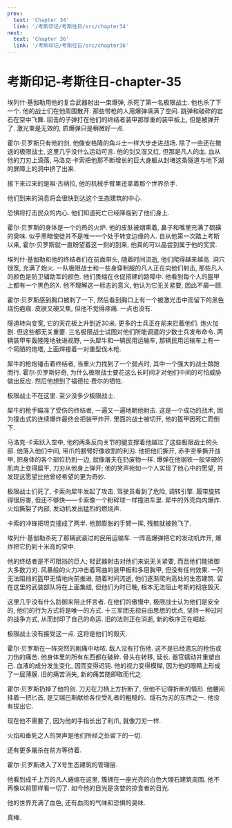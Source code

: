 ```yaml
---
prev:
  text: 'Chapter 34'
  link: '/考斯印记/考斯往日/src/chapter34'
next:
  text: 'Chapter 36'
  link: '/考斯印记/考斯往日/src/chapter36'
---
```


# 考斯印记-考斯往日-chapter-35

埃列什·基伽勒用他的复合武器射出一束爆弹, 杀死了第一名极限战士. 他也杀了下一个. 他的战士们在他周围散开. 那些带枪的人用爆弹填满了空间. 跳弹和破碎的岩石在空中飞舞. 回击的子弹打在他们的终结者装甲那厚重的装甲板上, 但是被弹开了. 激光束是无效的, 质爆弹只是稍微好一点.

霍尔·贝罗斯只有他的剑, 他像安格隆的角斗士一样大步走进战场. 除了一些还在撤退的极限战士, 这里几乎没什么运动可言. 他的剑又湿又红, 但那是凡人的血. 血从他的刀刃上滴落, 马洛克·卡索把他那不断增长的巨大身躯从封堵这条隧道与地下湖的屏障上的洞中挤了出来.

接下来过来的是祖·古纳拉, 他的机械手臂里还拿着那个世界杀手.

他们到来的消息将会很快到达这个生态建筑的中心.

恐惧将打击民众的内心. 他们知道死亡已经降临到了他们身上.

霍尔·贝罗斯的身体是一个灼热的火炉. 他的皮肤被烟熏着, 鼻子和嘴里充满了硫磺的臭味. 似乎黑暗使徒并不是唯一一个处于转变边缘的人. 自从他第一次踏上考斯以来, 霍尔·贝罗斯就一直盼望着这一刻的到来, 他真的可以品尝到属于他的奖赏.

埃列什·基伽勒和他的终结者们在前面带头, 随着时间流逝, 他们爬得越来越高. 洞穴很宽, 充满了炮火. 一队极限战士和一些身穿制服的凡人正在向他们射击, 那些凡人的颜色是防卫辅助军的颜色. 他们畏缩在仓促搭建的路障中. 他看到每个人的盔甲上都有一个黑色的X. 他不理解这一标志的意义, 他认为它无关紧要, 因此不屑一顾.

霍尔·贝罗斯感到胸口被刺了一下, 然后看到胸口上有一个被激光击中而留下的黑色烧伤疤痕. 皮肤又硬又焦, 但他不觉得疼痛. 一点也没有.

隧道转向变宽, 它的天花板上升到近30米. 更多的士兵正在前来拦截他们. 炮火加剧. 但这些都无关重要. 三名极限战士试图对他们所能调遣的少数士兵发布命令. 两辆装甲车轰隆隆地驶进视野, 一头犀牛和一辆民用运输车, 那辆民用运输车上有一个简陋的炮塔, 上面焊接着一对重型伐木枪.

犀牛的枪炮锤击着终结者, 当重火力找到了一个弱点时, 其中一个强大的战士踉跄而行. 霍尔·贝罗斯好奇, 为什么极限战士要花这么长时间才对他们中间的可怕威胁做出反应. 然后他想到了福德拉·费尔的牺牲.

极限战士不在这里. 至少没多少极限战士.

犀牛的枪手瞄准了受伤的终结者, 一遍又一遍地朝他射击. 这是一个成功的战术, 因为撞击式的连续爆炸最终会把装甲炸开. 里面的战士被切开, 他的盔甲因死亡而倒下.

马洛克·卡索跃入空中, 他的两条反向关节的腿支撑着他越过了这些极限战士的头部. 他落入他们中间, 带爪的膀臂好像收割的利刃. 他把他们撕开, 赤手空拳撕开战甲, 把身体的各个部位扔到一边, 就像屠夫在扔废物一样. 爆弹在他钢铁一般坚硬的肌肉上变得扁平, 刀刃从他身上弹开; 他的笑声宛如一个人实现了他心中的愿望, 并发现这愿望比他曾经希望的更为奇妙.

极限战士们死了, 卡索向犀牛发起了攻击. 驾驶员看到了危险, 调转引擎. 履带旋转得很厉害, 但还不够快——卡索像一个粉碎球一样撞进车里. 犀牛的外壳向内爆炸. 火焰撕裂了内部, 发动机发出猛烈的燃烧声.

卡索的冲锋把坦克撞成了两半. 他那膨胀的手臂一挥, 残骸就被抛飞了.

埃列什·基伽勒杀死了那辆武装过的民用运输车. 一阵高爆弹把它的发动机炸开, 爆炸把它扔到十米高的空中.

他的终结者是不可阻挡的巨人; 轻武器射击对他们来说无关紧要, 而且他们能抵御大多数刀刃. 风暴般的火力冲击着弯曲的装甲板和多层胸甲, 但没有任何效果. 一列无法阻挡的盔甲无情地向前推进, 随着时间流逝, 他们逐渐爬向高处的生态建筑. 留在这里的武装部队将在上面集结, 但他们为时已晚, 根本无法阻止考斯的彻底毁灭.

这里几乎没有什么防御来阻止怀言者. 在他们的傲慢中, 极限战士认为他们是安全的, 他们的行为方式将是唯一的方式. 十三军团无视自由思想的优点, 坚持一种过时的战争方式, 从而封印了自己的命运. 旧的法则正在消逝, 新的秩序正在崛起.

极限战士没有接受这一点. 这将是他们的毁灭.

霍尔·贝罗斯在一阵突然的剧痛中咕哝. 敌人没有打伤他. 这不是已经遗忘的枪伤或刀伤的痛苦. 他身体里的所有东西都在破碎. 骨头在转移, 延长. 器官蠕动并重塑自己. 血液的成分发生变化, 因而变得迟钝. 他的视力变得模糊, 因为他的眼睛上形成了一层薄膜. 旧的痛苦消失, 新的痛苦随即取而代之.

霍尔·贝罗斯扔掉了他的剑. 刀刃在刀柄上方折断了, 但他不记得折断的情形. 他腰间挂着一把匕首, 是艾瑞巴斯献给各位受礼者的粗糙的、燧石为刃的东西之一. 他没有拔出它.

现在他不需要了, 因为他的手指长出了利爪, 就像刀刃一样.

火焰和垂死之人的哭声是他们所经之处留下的一切.

还有更多屠杀在前方等待着.

霍尔·贝罗斯进入了X号生态建筑的管理层.

他看到成千上万的凡人蜷缩在这里, 簇拥在一座光亮的白色大理石建筑周围. 他不再像以前那样看一切了. 如今他的目光是贪婪的掠食者的目光.

他的世界充满了血色, 还有血肉的气味和恐惧的臭味.

真棒.
